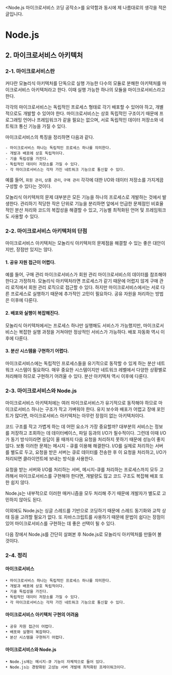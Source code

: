 <Node.js 마이크로서비스 코딩 공작소>를 요약함과 동시에 제 나름대로의 생각을 적은 글입니다.

# Node.js

## 2. 마이크로서비스 아키텍처

### 2-1. 마이크로서비스란

커다란 모놀리식 아키텍처를 단독으로 실행 가능한 다수의 모듈로 분해한 아키텍처를 마이크로서비스 아키텍처라고 한다. 이때 실행 가능한 하나의 모듈을 마이크로서비스라고 한다.

각각의 마이크로서비스는 독립적인 프로세스 형태로 각기 배포할 수 있어야 하고, 개별적으로도 개발할 수 있어야 한다. 마이크로서비스는 상호 독립적인 구조이기 때문에 프로그래밍 언어나 프레임워크가 같을 필요는 없으며, 서로 독립적인 데이터 저장소와 네트워크 통신 기능을 가질 수 있다.

마이크로서비스의 특징을 정리하면 다음과 같다.

```
- 마이크로서비스 하나는 독립적인 프로세스 하나를 의미한다.
- 개발과 배포에 상호 독립적이다.
- 기술 독립성을 가진다.
- 독립적인 데이터 저장소를 가질 수 있다.
- 각 마이크로서비스는 각자 가진 네트워크 기능으로 통신할 수 있다.
```

예를 들어, `회원 관리`, `상품 관리`, `구매 관리` 각각에 대한 I/O와 데이터 저장소를 가지게끔 구성할 수 있다는 것이다.

모놀리식 아키텍처의 문제 대부분은 모든 기능을 하나의 프로세스로 개발하는 것에서 발생한다. 관리하기 적당한 작은 단위로 기능을 분리하면 앞에서 언급한 문제점인 비효율적인 분산 처리와 코드의 복잡성을 해결할 수 있고, 기능별 최적화된 언어 및 프레임워크도 사용할 수 있다.

### 2-2. 마이크로서비스 아키텍처의 단점

마이크로서비스 아키텍처는 모놀리식 아키텍처의 문제점을 해결할 수 있는 좋은 대안이지만, 장점만 있지는 않다.

#### 1. 공유 자원 접근이 어렵다.

예를 들어, 구매 관리 마이크로서비스가 회원 관리 마이크로서비스의 데이터를 참조해야 한다고 가정하자. 모놀리식 아키텍처라면 프로세스가 같기 때문에 어렵지 않게 구매 관리 로직에서 회원 관리 로직으로 접근할 수 있다. 하지만 마이크로서비스에서는 서로 다른 프로세스로 실행하기 때문에 추가적인 고민이 필요하다. 공유 자원을 처리하는 방법은 이후에 다룬다.

#### 2. 배포와 실행이 복잡해진다.

모놀리식 아키텍처에서는 프로세스 하나만 실행해도 서비스가 가능했지만, 마이크로서비스는 복잡한 실행 과정을 거쳐야만 정상적인 서비스가 가능하다. 배포 자동화 역시 이후에 다룬다.

#### 3. 분산 시스템을 구현하기 어렵다.

마이크로서비스에는 독립적인 프로세스들을 유기적으로 동작할 수 있게 하는 분산 네트워크 시스템이 필요하다. 매우 중요한 시스템이지만 네트워크 레벨에서 다양한 상황별로 처리해야 하므로 구현하기 어려울 수 있다. 분산 아키텍처 역시 이후에 다룬다.

### 2-3. 마이크로서비스와 Node.js

마이크로서비스 아키텍처에는 여러 마이크로서비스가 유기적으로 동작해야 하므로 마이크로서비스 하나는 구조가 작고 가벼워야 한다. 유지 보수와 배포가 어렵고 장애 포인트가 많다면, 마이크로서비스 아키텍처는 아무런 장점이 없는 아키텍처이다.

코드 구조를 작고 가볍게 하는 데 어떤 요소가 가장 중요할까? 대부분의 서비스는 정보를 저장하고 조회하는 데 데이터베이스, 파일 등과의 I/O가 필수적이다. 그런데 이때 I/O가 동기 방식이라면 응답이 올 때까지 다음 요청을 처리하지 못하기 때문에 성능이 좋지 않다. 보통 이러한 문제는 메시지 - 큐를 이용해 해결한다. I/O를 실제로 처리하는 서버를 별도로 두고, 요청을 받은 서버는 큐로 데이터를 전송한 후 이 요청을 처리하고, I/O가 처리되면 클라이언트에 보내는 방식을 사용한다.

요청을 받는 서버와 I/O를 처리하는 서버, 메시지-큐를 처리하는 프로세스까지 모두 고려해서 마이크로서비스를 구현해야 한다면, 개발량도 많고 코드 구조도 복잡해 배포 또한 쉽지 않다.

Node.js는 내부적으로 이러한 매커니즘을 모두 처리해 주기 때문에 개발자가 별도로 고민하지 않아도 된다.

이외에도 Node.js는 싱글 스레드를 기반으로 코딩하기 때문에 스레드 동기화와 교착 상태 등을 고려할 필요가 없다. 또 자바스크립트를 사용하기 때문에 문법이 쉽다는 장점이 있어 마이크로서비스를 구현하는 데 좋은 선택이 될 수 있다.

다음 장에서 Node.js를 간단히 살펴본 후 Node.js로 모놀리식 아키텍처를 만들어 볼 것이다.

### 2-4. 정리

#### 마이크로서비스

    • 마이크로서비스 하나는 독립적인 프로세스 하나를 의미한다.
    • 개발과 배포에 상호 독립적이다.
    • 기술 독립성을 가진다.
    • 독립적인 데이터 저장소를 가질 수 있다.
    • 각 마이크로서비스는 각자 가진 네트워크 기능으로 통신할 수 있다.

#### 마이크로서비스 아키텍처 구현의 어려움

    • 공유 자원 접근이 어렵다.
    • 배포와 실행이 복잡하다.
    • 분산 시스템을 구현하기 어렵다.

#### 마이크로서비스와 Node.js

    • Node.js에는 메시지-큐 기능이 자체적으로 들어 있다.
    • Node.js는 경량화된 고성능 서버 개발에 최적화된 프레이워크이다.
